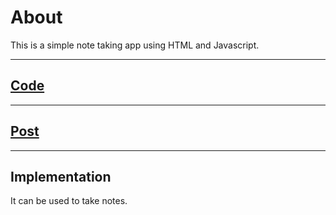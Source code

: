 # About

This is a simple note taking app using HTML and Javascript.

---

## <a href = "https://github.com/niyazbadar/days-of-code-streak/blob/main/Day%2017/snake.html">Code</a>

---

## <a href = "https://www.linkedin.com/posts/activity-7024063397075824640--AzF?utm_source=share&utm_medium=member_desktop">Post</a>

---

## Implementation

It can be used to take notes.
